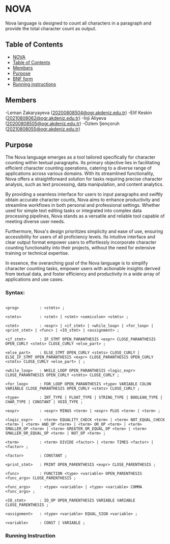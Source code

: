 # NOVA

 Nova language is designed to count all characters in a paragraph and provide the total character count as output.

## Table of Contents

  - [NOVA](#project-name)
  - [Table of Contents](#table-of-contents)
  - [Members](#members)
  - [Purpose](#purpose)
  - [BNF form](#bnfform)
  - [Running instructions](#runinst)
  

## Members

 -Leman Zakaryayeva (20200808504@ogr.akdeniz.edu.tr)
 -Elif Keskin (20210808062@ogr.akdeniz.edu.tr)
 -Inji Aliyeva (20200808505@ogr.akdeniz.edu.tr)
 -Özlem Şençoruh (20210808055@ogr.akdeniz.edu.tr)

## Purpose

The Nova language emerges as a tool tailored specifically for character counting within textual paragraphs. Its primary objective lies in facilitating efficient character counting operations, catering to a diverse range of applications across various domains. With its streamlined functionality, Nova offers a straightforward solution for tasks requiring precise character analysis, such as text processing, data manipulation, and content analytics.

By providing a seamless interface for users to input paragraphs and swiftly obtain accurate character counts, Nova aims to enhance productivity and streamline workflows in both personal and professional settings. Whether used for simple text editing tasks or integrated into complex data processing pipelines, Nova stands as a versatile and reliable tool capable of meeting diverse user needs.

Furthermore, Nova's design prioritizes simplicity and ease of use, ensuring accessibility for users of all proficiency levels. Its intuitive interface and clear output format empower users to effortlessly incorporate character counting functionality into their projects, without the need for extensive training or technical expertise.

In essence, the overarching goal of the Nova language is to simplify character counting tasks, empower users with actionable insights derived from textual data, and foster efficiency and productivity in a wide array of applications and use cases.

### Syntax:

```

<prog>         : <stmts> ;

<stmts>        : <stmt> | <stmt> <semicolon> <stmts> ;

<stmt>         : <expr> | <if_stmt> | <while_loop> | <for_loop> | <print_stmt> | <func> | <IO_stmt> | <assignment> ;

<if_stmt>      : IF_STMT OPEN_PARANTHESIS <expr> CLOSE_PARANTHESIS OPEN_CURLY <stmts> CLOSE_CURLY <else_part> ;

<else_part>    : ELSE_STMT OPEN_CURLY <stmts> CLOSE_CURLY | ELSE_IF_STMT OPEN_PARANTHESIS <expr> CLOSE_PARANTHESIS OPEN_CURLY <stmts> CLOSE_CURLY <else_part> | ;

<while_loop>   : WHILE_LOOP OPEN_PARANTHESIS <logic_expr> CLOSE_PARANTHESIS OPEN_CURLY <stmts> CLOSE_CURLY ;

<for_loop>     : FOR_LOOP OPEN_PARANTHESIS <type> VARIABLE COLON VARIABLE CLOSE_PARANTHESIS OPEN_CURLY <stmts> CLOSE_CURLY ;

<type>         : INT_TYPE | FLOAT_TYPE | STRING_TYPE | BOOLEAN_TYPE | CHAR_TYPE | CONSTANT | VOID_TYPE ;

<expr>         : <expr> MINUS <term> | <expr> PLUS <term> | <term> ;

<logic_expr>   : <term> EQUALITY_CHECK <term> | <term> NOT_EQUAL_CHECK <term> | <term> AND_OP <term> | <term> OR_OP <term> | <term> SMALLER_OP <term> | <term> GREATER_OR_EQUAL_OP <term> | <term> SMALLER_OR_EQUAL_OP <term> | NOT_OP <term> ;

<term>         : <term> DIVIDE <factor> | <term> TIMES <factor> | <factor> ;

<factor>       : CONSTANT ;

<print_stmt>   : PRINT OPEN_PARENTHESIS <expr> CLOSE_PARENTHESIS ;

<func>         : FUNCTION <type> <variable> OPEN_PARENTHESIS <func_args> CLOSE_PARENTHESIS ;

<func_args>    : <type> <variable> | <type> <variable> COMMA <func_args> ;

<IO_stmt>      : IO_OP OPEN_PARENTHESIS VARIABLE VARIABLE CLOSE_PARENTHESIS ;

<assignment>   : <type> <variable> EQUAL_SIGN <variable> ;

<variable>     : CONST | VARIABLE ;
```

### Running Instruction


